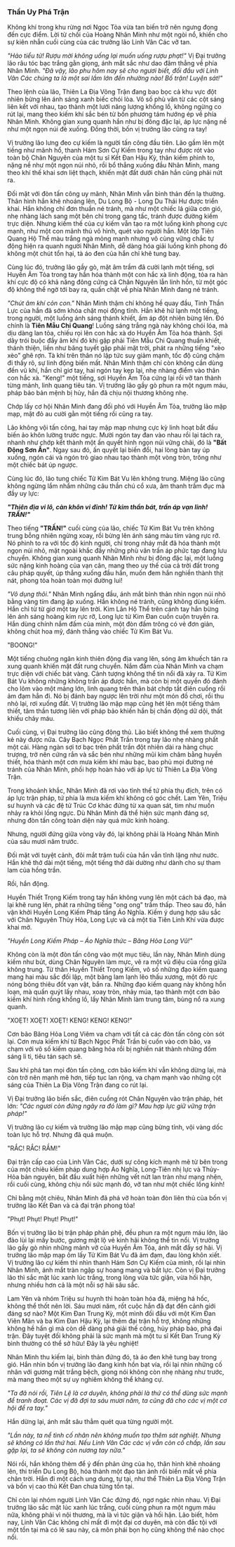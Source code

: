 ### Thần Uy Phá Trận

Không khí trong khu rừng nơi Ngọc Tỏa vừa tan biến trở nên ngưng đọng đến cực điểm. Lời từ chối của Hoàng Nhân Minh như một ngòi nổ, khiến cho sự kiên nhẫn cuối cùng của các trưởng lão Linh Vân Các vỡ tan.

_"Hảo tiểu tử! Rượu mời không uống lại muốn uống rượu phạt!"_ Vị Đại trưởng lão râu tóc bạc trắng gằn giọng, ánh mắt sắc như dao đâm thẳng về phía Nhân Minh. _"Đã vậy, lão phu hôm nay sẽ cho ngươi biết, đối đầu với Linh Vân Các chúng ta là một sai lầm lớn đến nhường nào! Bố trận! Luyện sát!"_

Theo lệnh của lão, Thiên La Địa Võng Trận đang bao bọc cả khu vực đột nhiên bừng lên ánh sáng xanh biếc chói lòa. Vô số phù văn từ các cột sáng liên kết với nhau, tạo thành một lưới năng lượng khổng lồ, không ngừng co rút lại, mang theo kiếm khí sắc bén từ bốn phương tám hướng ép về phía Nhân Minh. Không gian xung quanh hắn như bị đông đặc lại, áp lực nặng nề như một ngọn núi đè xuống. Đồng thời, bốn vị trưởng lão cũng ra tay!

Vị trưởng lão lưng đeo cự kiếm là người tấn công đầu tiên. Lão gầm lên một tiếng như mãnh hổ, thanh Hám Sơn Cự Kiếm trong tay như được rót vào toàn bộ Chân Nguyên của một tu sĩ Kết Đan Hậu Kỳ, thân kiếm phình to, nặng nề như một ngọn núi nhỏ, rồi bổ thẳng xuống đầu Nhân Minh, mang theo khí thế khai sơn liệt thạch, khiến mặt đất dưới chân hắn cũng phải nứt ra.

Đối mặt với đòn tấn công uy mãnh, Nhân Minh vẫn bình thản đến lạ thường. Thân hình hắn khẽ nhoáng lên, Du Long Bộ - Long Du Thái Hư được triển khai. Hắn không chỉ đơn thuần né tránh, mà như một chiếc lá giữa cơn gió, nhẹ nhàng lách sang một bên chỉ trong gang tấc, tránh được đường kiếm trực diện. Nhưng kiếm thế của cự kiếm vẫn tạo ra một luồng kình phong cực mạnh, như một con mãnh thú vô hình, quét vào người hắn. Một lớp Tiên Quang Hộ Thể màu trắng ngà mỏng manh nhưng vô cùng vững chắc tự động hiện ra quanh người Nhân Minh, dễ dàng hóa giải luồng kình phong đó không một chút tổn hại, tà áo đen của hắn chỉ khẽ tung bay.

Cùng lúc đó, trưởng lão gầy gò, mặt âm trầm đã cười lạnh một tiếng, sợi Huyền Âm Tỏa trong tay hắn hóa thành một con hắc xà linh động, tỏa ra hàn khí cực độ có khả năng đông cứng cả Chân Nguyên lẫn linh hồn, từ một góc độ không thể ngờ tới bay ra, quấn chặt về phía Nhân Minh đang né tránh.

_"Chút âm khí cỏn con."_ Nhân Minh thậm chí không hề quay đầu, Tinh Thần Lực của hắn đã sớm khóa chặt mọi động tĩnh. Hắn khẽ hừ lạnh một tiếng, trong người, một luồng ánh sáng thánh khiết, ấm áp đột nhiên bừng lên. Đó chính là **Tiên Mẫu Chi Quang**! Luồng sáng trắng ngà này không chói lóa, mà dịu dàng lan tỏa, chiếu rọi lên con hắc xà do Huyền Âm Tỏa hóa thành. Sợi dây trói buộc đầy âm khí đó khi gặp phải Tiên Mẫu Chi Quang thuần khiết, thánh thiện, liền như băng tuyết gặp phải mặt trời, phát ra những tiếng "xèo xèo" ghê rợn. Tà khí trên thân nó lập tức suy giảm mạnh, tốc độ cũng chậm đi thấy rõ, sự linh động biến mất. Nhân Minh thậm chí còn không cần dùng đến vũ khí, hắn chỉ giơ tay, hai ngón tay kẹp lại, nhẹ nhàng điểm vào thân con hắc xà. "Keng!" một tiếng, sợi Huyền Âm Tỏa cứng lại rồi vỡ tan thành từng mảnh, linh quang tiêu tán. Vị trưởng lão gầy gò phun ra một ngụm máu, pháp bảo bản mệnh bị hủy, hắn đã chịu nội thương không nhẹ.

Chớp lấy cơ hội Nhân Minh đang đối phó với Huyền Âm Tỏa, trưởng lão mập mạp, mặt đỏ au cười gằn một tiếng rồi cũng ra tay.

Lão không vội tấn công, hai tay mập mạp nhưng cực kỳ linh hoạt bắt đầu biến ảo khôn lường trước ngực. Mười ngón tay đan vào nhau rồi lại tách ra, nhanh như chớp kết thành một ấn quyết hình ngọn núi vững chãi, đó là **"Bất Động Sơn Ấn"**. Ngay sau đó, ấn quyết lại biến đổi, hai lòng bàn tay úp xuống, ngón cái và ngón trỏ giao nhau tạo thành một vòng tròn, trông như một chiếc bát úp ngược.

Cùng lúc đó, lão tung chiếc Tử Kim Bát Vu lên không trung. Miệng lão cũng không ngừng lẩm nhẩm những câu thần chú cổ xưa, âm thanh trầm đục mà đầy uy lực:

**_"Thiên địa vi lô, càn khôn vi đỉnh! Tử kim thần bát, trấn áp vạn linh! TRẤN!"_**

Theo tiếng **"TRẤN!"** cuối cùng của lão, chiếc Tử Kim Bát Vu trên không trung bỗng nhiên ngừng xoay, rồi bừng lên ánh sáng màu tím vàng rực rỡ. Nó phình to ra với tốc độ kinh người, chỉ trong nháy mắt đã hóa thành một ngọn núi nhỏ, mặt ngoài khắc đầy những phù văn trấn áp phức tạp đang lưu chuyển. Không gian xung quanh Nhân Minh như bị đông đặc lại, một luồng sức nặng kinh hoàng của vạn cân, mang theo uy thế của cả trời đất trong câu pháp quyết, úp thẳng xuống đầu hắn, muốn đem hắn nghiền thành thịt nát, phong tỏa hoàn toàn mọi đường lui!

_"Vô dụng thôi."_ Nhân Minh ngẩng đầu, ánh mắt bình thản nhìn ngọn núi nhỏ bằng vàng tím đang ập xuống. Hắn không né tránh, cũng không dùng kiếm. Hắn chỉ từ từ giơ một tay lên trời. Kim Lân Hộ Thể trên cánh tay hắn bừng lên ánh sáng hoàng kim rực rỡ, Long lực từ Kim Đan cuồn cuộn truyền ra. Hắn dùng chính nắm đấm của mình, một đòn đấm trông có vẻ đơn giản, không chút hoa mỹ, đánh thẳng vào chiếc Tử Kim Bát Vu.

"BOONG!"

Một tiếng chuông ngân kinh thiên động địa vang lên, sóng âm khuếch tán ra xung quanh khiến mặt đất rung chuyển. Nắm đấm của Nhân Minh va chạm trực diện với chiếc bát vàng. Cảnh tượng không thể tin nổi đã xảy ra. Tử Kim Bát Vu không những không trấn áp được hắn, mà còn bị một quyền đó đánh cho lõm vào một mảng lớn, linh quang trên thân bát chớp tắt điên cuồng rồi ảm đạm hẳn đi. Nó bị đánh bay ngược lên trời như một món đồ chơi, rồi thu nhỏ lại, rơi xuống đất. Vị trưởng lão mập mạp cũng hét lên một tiếng thảm thiết, tâm thần tương liên với pháp bảo khiến hắn bị chấn động dữ dội, thất khiếu chảy máu.

Cuối cùng, vị Đại trưởng lão cũng động thủ. Lão biết không thể xem thường kẻ này được nữa. Cây Bạch Ngọc Phất Trần trong tay lão nhẹ nhàng phất một cái. Hàng ngàn sợi tơ bạc trên phất trần đột nhiên dài ra hàng chục trượng, trở nên cứng rắn và sắc bén như những mũi kim châm bằng huyền thiết, hóa thành một cơn mưa kiếm khí màu bạc, bao phủ mọi đường né tránh của Nhân Minh, phối hợp hoàn hảo với áp lực từ Thiên La Địa Võng Trận.

Trong khoảnh khắc, Nhân Minh đã rơi vào tình thế tứ phía thụ địch, trên có áp lực trận pháp, tứ phía là mưa kiếm khí không có góc chết. Lam Yên, Triệu sư huynh và các đệ tử Trúc Cơ khác đứng từ xa quan sát, tim như muốn nhảy ra khỏi lồng ngực. Dù Nhân Minh đã thể hiện sức mạnh đáng sợ, nhưng đòn tấn công toàn diện này quá mức kinh hoàng.

Nhưng, người đứng giữa vòng vây đó, lại không phải là Hoàng Nhân Minh của sáu mươi năm trước.

Đối mặt với tuyệt cảnh, đôi mắt trăm tuổi của hắn vẫn tĩnh lặng như nước. Hắn khẽ thở dài một tiếng, một tiếng thở dài dường như dành cho sự tham lam của hồng trần.

Rồi, hắn động.

Huyền Thiết Trọng Kiếm trong tay hắn không vung lên một cách bá đạo, mà lại khẽ rung lên, phát ra những tiếng "ong ong" trầm thấp. Theo sau đó, hắn vận khởi Huyền Long Kiếm Pháp tầng Áo Nghĩa. Kiếm ý dung hợp sâu sắc với Chân Nguyên Thủy Hỏa, Long Lực và cả một tia Tiên Linh Khí vừa được khai mở.

_"Huyền Long Kiếm Pháp – Áo Nghĩa thức – Băng Hỏa Long Vũ!"_

Không còn là một đòn tấn công vào một mục tiêu, lần này, Nhân Minh dùng kiếm như bút, dùng Chân Nguyên làm mực, vẽ ra một vũ điệu của rồng giữa không trung. Từ thân Huyền Thiết Trọng Kiếm, vô số những đạo kiếm quang mang hai màu sắc đối lập, một băng lam lạnh lẽo thấu xương, một đỏ rực nóng bỏng thiêu đốt vạn vật, bắn ra. Những đạo kiếm quang này không hỗn loạn, mà quấn quýt lấy nhau, xoay tròn, nhảy múa, tạo thành một cơn bão kiếm khí hình rồng khổng lồ, lấy Nhân Minh làm trung tâm, bùng nổ ra xung quanh.

"XOẸT! XOẸT! XOẸT! KENG! KENG! KENG!"

Cơn bão Băng Hỏa Long Viêm va chạm với tất cả các đòn tấn công còn sót lại. Cơn mưa kiếm khí từ Bạch Ngọc Phất Trần bị cuốn vào cơn bão, va chạm với vô số kiếm quang băng hỏa rồi bị nghiền nát thành những đốm sáng li ti, tiêu tán sạch sẽ.

Sau khi phá tan mọi đòn tấn công, cơn bão kiếm khí vẫn không dừng lại, mà còn trở nên mạnh mẽ hơn, tiếp tục lan rộng, va chạm mạnh vào những cột sáng của Thiên La Địa Võng Trận đang co rút lại.

Vị Đại trưởng lão biến sắc, điên cuồng rót Chân Nguyên vào trận pháp, hét lớn: _"Các ngươi còn đứng ngây ra đó làm gì? Mau hợp lực giữ vững trận pháp!"_

Vị trưởng lão cự kiếm và trưởng lão mập mạp cũng bừng tỉnh, vội vàng dốc toàn lực hỗ trợ. Nhưng đã quá muộn.

"RẮC! RẮC! RẦM!"

Đại trận cấp cao của Linh Vân Các, dưới sự công kích mạnh mẽ từ bên trong của một chiêu kiếm pháp dung hợp Áo Nghĩa, Long-Tiên nhị lực và Thủy-Hỏa bản nguyên, bắt đầu xuất hiện những vết nứt lan tràn như mạng nhện, rồi cuối cùng, không chịu nổi sức mạnh đó, vỡ tan như một chiếc lồng kính!

Chỉ bằng một chiêu, Nhân Minh đã phá vỡ hoàn toàn đòn liên thủ của bốn vị trưởng lão Kết Đan và cả đại trận phong tỏa!

"Phụt! Phụt! Phụt! Phụt!"

Bốn vị trưởng lão bị trận pháp phản phệ, đều phun ra một ngụm máu lớn, lảo đảo lùi lại mấy bước, gương mặt lộ vẻ kinh hãi không thể tin nổi. Vị trưởng lão gầy gò nhìn những mảnh vỡ của Huyền Âm Tỏa, ánh mắt đầy sợ hãi. Vị trưởng lão mập mạp ôm lấy Tử Kim Bát Vu đã ảm đạm, đau lòng khôn xiết. Vị trưởng lão cự kiếm thì nhìn thanh Hám Sơn Cự Kiếm của mình, rồi lại nhìn Nhân Minh, ánh mắt tràn ngập sự hoang mang và bất lực. Còn vị Đại trưởng lão thì sắc mặt lúc xanh lúc trắng, trong lòng vừa tức giận, vừa hối hận, nhưng nhiều hơn cả là một nỗi sợ hãi sâu sắc.

Lam Yên và nhóm Triệu sư huynh thì hoàn toàn hóa đá, miệng há hốc, không thể thốt nên lời. Sáu mươi năm, rốt cuộc hắn đã đạt đến cảnh giới đáng sợ nào? Một Kim Đan Trung Kỳ, một mình đối đầu với một Kim Đan Viên Mãn và ba Kim Đan Hậu Kỳ, lại thêm đại trận hỗ trợ, không những không hề hấn gì mà còn dễ dàng phá giải thế công, hủy pháp bảo, phá đại trận. Đây tuyệt đối không phải là sức mạnh mà một tu sĩ Kết Đan Trung Kỳ bình thường có thể sở hữu! Đây là yêu nghiệt!

Nhân Minh thu kiếm lại, bình thản đứng đó, tà áo đen khẽ tung bay trong gió. Hắn nhìn bốn vị trưởng lão đang kinh hồn bạt vía, rồi lại nhìn những cố nhân với gương mặt trắng bệch, giọng nói không còn nhẹ nhàng như trước, mà mang theo một sự uy nghiêm không thể kháng cự.

_"Ta đã nói rồi, Tiên Lệ là cơ duyên, không phải là thứ có thể dùng sức mạnh để tranh đoạt. Các vị đã đợi ta sáu mươi năm, ta cũng đã cho các vị một cơ hội để ra tay."_

Hắn dừng lại, ánh mắt sâu thẳm quét qua từng người một.

_"Lần này, ta nể tình cố nhân nên không muốn tạo thêm sát nghiệt. Nhưng sẽ không có lần thứ hai. Nếu Linh Vân Các các vị vẫn còn cố chấp, lần sau gặp lại, ta sẽ không còn nương tay nữa."_

Nói rồi, hắn không thèm để ý đến phản ứng của họ, thân hình khẽ nhoáng lên, thi triển Du Long Bộ, hóa thành một đạo tàn ảnh rồi biến mất về phía chân trời. Hắn đi một cách ung dung, tự tại, như thể Thiên La Địa Võng Trận và bốn vị cao thủ Kết Đan chưa từng tồn tại.

Chỉ còn lại nhóm người Linh Vân Các đứng đó, ngơ ngác nhìn nhau. Vị Đại trưởng lão sắc mặt lúc xanh lúc trắng, cuối cùng phun ra một ngụm máu nữa, không phải vì nội thương, mà là vì tức giận và hối hận. Lão biết, hôm nay, Linh Vân Các không chỉ mất đi một đại cơ duyên, mà còn đắc tội với một tồn tại mà có lẽ sau này, cả môn phái bọn họ cũng không thể nào chọc nổi.
